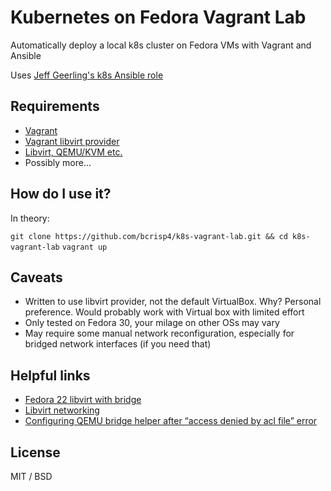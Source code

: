 # Kubernetes on Fedora Vagrant Lab
Automatically deploy a local k8s cluster on Fedora VMs with Vagrant and Ansible

Uses [Jeff Geerling's k8s Ansible role](https://github.com/geerlingguy/ansible-role-kubernetes)

## Requirements
- [Vagrant](https://www.vagrantup.com/)
- [Vagrant libvirt provider](https://github.com/vagrant-libvirt/vagrant-libvirt)
- [Libvirt, QEMU/KVM etc.](https://wiki.libvirt.org/page/Main_Page)
- Possibly more...

## How do I use it?
In theory:

`git clone https://github.com/bcrisp4/k8s-vagrant-lab.git && cd k8s-vagrant-lab`
`vagrant up`

## Caveats
- Written to use libvirt provider, not the default VirtualBox. Why? Personal preference. Would probably work with Virtual box with limited effort
- Only tested on Fedora 30, your milage on other OSs may vary
- May require some manual network reconfiguration, especially for bridged network interfaces (if you need that)

## Helpful links
- [Fedora 22 libvirt with bridge](https://lukas.zapletalovi.com/2015/09/fedora-22-libvirt-with-bridge.html)
- [Libvirt networking](https://wiki.libvirt.org/page/Networking)
- [Configuring QEMU bridge helper after “access denied by acl file” error](https://blog.christophersmart.com/2016/08/31/configuring-qemu-bridge-helper-after-access-denied-by-acl-file-error/)

## License
MIT / BSD

